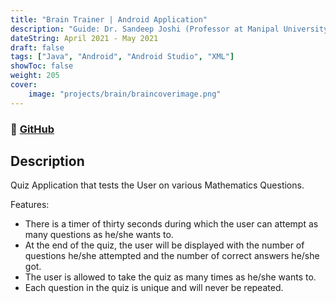 ```yaml
---
title: "Brain Trainer | Android Application"
description: "Guide: Dr. Sandeep Joshi (Professor at Manipal University Jaipur)"
dateString: April 2021 - May 2021
draft: false
tags: ["Java", "Android", "Android Studio", "XML"]
showToc: false
weight: 205
cover:
    image: "projects/brain/braincoverimage.png"
---
```

### 🔗 [GitHub](https://github.com/AK2K01/Brain-Trainer-Android-App)

## Description

Quiz Application that tests the User on various Mathematics Questions.

Features:

- There is a timer of thirty seconds during which the user can attempt as many questions as he/she wants to.
- At the end of the quiz, the user will be displayed with the number of questions he/she attempted and the number of correct answers he/she got.
- The user is allowed to take the quiz as many times as he/she wants to.
- Each question in the quiz is unique and will never be repeated.
